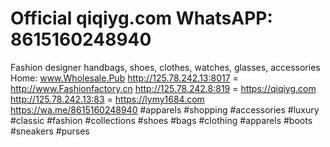 # Official qiqiyg.com WhatsAPP: 8615160248940
Fashion designer handbags, shoes, clothes, watches, glasses, accessories 
Home: www.Wholesale.Pub 
http://125.78.242.13:8017  =  http://www.Fashionfactory.cn
http://125.78.242.8:819    =  https://qiqiyg.com
http://125.78.242.13:83    =   https://lymy1684.com    
https://wa.me/8615160248940
#apparels #shopping #accessories #luxury #classic #fashion #collections #shoes #bags #clothing #apparels #boots #sneakers #purses
